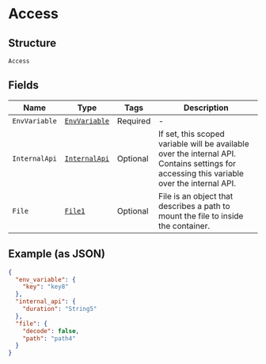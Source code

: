 
# Access

## Structure

`Access`

## Fields

| Name | Type | Tags | Description |
|  --- | --- | --- | --- |
| `EnvVariable` | [`EnvVariable`](../../doc/models/env-variable.md) | Required | - |
| `InternalApi` | [`InternalApi`](../../doc/models/internal-api.md) | Optional | If set, this scoped variable will be available over the internal API. Contains settings for accessing this variable over the internal API. |
| `File` | [`File1`](../../doc/models/file-1.md) | Optional | File is an object that describes a path to mount the file to inside the container. |

## Example (as JSON)

```json
{
  "env_variable": {
    "key": "key8"
  },
  "internal_api": {
    "duration": "String5"
  },
  "file": {
    "decode": false,
    "path": "path4"
  }
}
```

